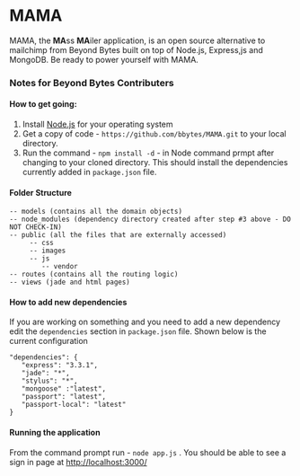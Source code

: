 MAMA
====

MAMA, the **MA**ss **MA**iler application, is an open source alternative to mailchimp from Beyond Bytes built on top of Node.js, Express,js and MongoDB. Be ready to power yourself with MAMA. 

### Notes for Beyond Bytes Contributers ###

#### How to get going: ####


1. Install [Node.js](http://nodejs.org/download/) for your operating system
2. Get a copy of code - `https://github.com/bbytes/MAMA.git` to your local directory.
3. Run the command -  `npm install -d` - in Node command prmpt after changing to your cloned directory. This should install the dependencies currently added in `package.json` file.

#### Folder Structure ####


    -- models (contains all the domain objects)    
    -- node_modules (dependency directory created after step #3 above - DO NOT CHECK-IN)    	
    -- public (all the files that are externally accessed)
         -- css
         -- images
         -- js
            -- vendor    
    -- routes (contains all the routing logic)   
    -- views (jade and html pages)

#### How to add new dependencies ####

 If you are working on something and you need to add a new dependency edit the `dependencies` section in `package.json` file. Shown below is the current configuration

    "dependencies": {
       "express": "3.3.1",
       "jade": "*",
       "stylus": "*",
       "mongoose" :"latest",
       "passport": "latest",
       "passport-local": "latest"
    }
 

#### Running the application ####

From the command prompt run - `node app.js` . You should be able to see a sign in page at [http://localhost:3000/](http://localhost:3000/)

